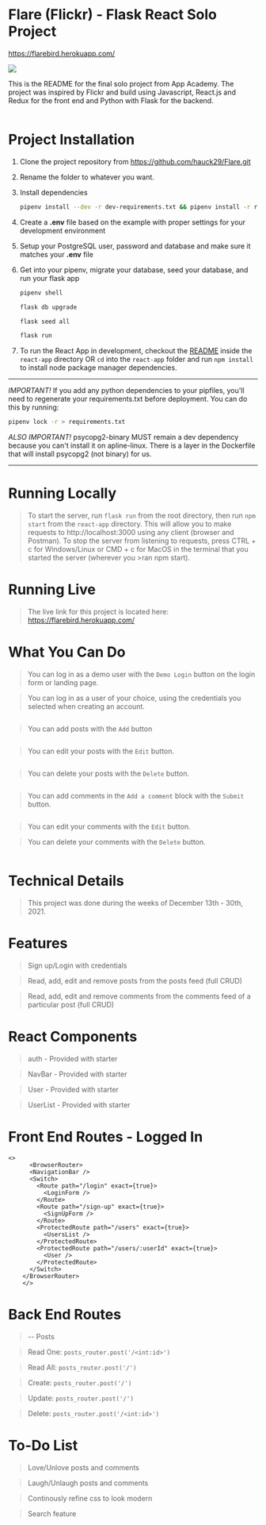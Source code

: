 # Flare (Flickr) - Flask React Solo Project

https://flarebird.herokuapp.com/

<img src='https://i.imgur.com/Ebcnw2d.jpg'>

This is the README for the final solo project from App Academy.
The project was inspired by Flickr and build using Javascript,
React.js and Redux for the front end and Python with Flask for the backend.

<img src=''>

# Project Installation

1. Clone the project repository from https://github.com/hauck29/Flare.git

2. Rename the folder to whatever you want.

3. Install dependencies

      ```bash
      pipenv install --dev -r dev-requirements.txt && pipenv install -r requirements.txt
      ```

4. Create a **.env** file based on the example with proper settings for your
   development environment
5. Setup your PostgreSQL user, password and database and make sure it matches your **.env** file

6. Get into your pipenv, migrate your database, seed your database, and run your flask app

   ```bash
   pipenv shell
   ```

   ```bash
   flask db upgrade
   ```

   ```bash
   flask seed all
   ```

   ```bash
   flask run
   ```

7. To run the React App in development, checkout the [README](./react-app/README.md) inside the `react-app` directory OR `cd` into the `react-app` folder and run `npm install` to install node package manager dependencies.

***
*IMPORTANT!*
   If you add any python dependencies to your pipfiles, you'll need to regenerate your requirements.txt before deployment.
   You can do this by running:

   ```bash
   pipenv lock -r > requirements.txt
   ```

*ALSO IMPORTANT!*
   psycopg2-binary MUST remain a dev dependency because you can't install it on apline-linux.
   There is a layer in the Dockerfile that will install psycopg2 (not binary) for us.
***



# Running Locally
>To start the server, run `flask run` from the root directory, then run `npm start` from the `react-app` directory. This will allow you to make requests to http://localhost:3000 using any client (browser and Postman).
>To stop the server from listening to requests, press CTRL + c for Windows/Linux or CMD + c for MacOS in the terminal that you started the server (wherever you >ran npm start).

# Running Live
>The live link for this project is located here: https://flarebird.herokuapp.com/

# What You Can Do

>You can log in as a demo user with the `Demo Login` button on the login form or landing page.

>You can log in as a user of your choice, using the credentials you selected when creating an account.

<img src=''>

>You can add posts with the `Add` button
<img src=''>

>You can edit your posts with the `Edit` button.
<img src=''>

>You can delete your posts with the `Delete` button.
<img src=''>

>You can add comments in the `Add a comment` block with the `Submit` button.
<img src=''>

>You can edit your comments with the `Edit` button.

>You can delete your comments with the `Delete` button.
<img src=''>

# Technical Details
>This project was done during the weeks of December 13th - 30th, 2021.



# Features
>Sign up/Login with credentials

>Read, add, edit and remove posts from the posts feed (full CRUD)

>Read, add, edit and remove comments from the comments feed of a particular post (full CRUD)


# React Components

>auth - Provided with starter

>NavBar - Provided with starter

>User - Provided with starter

>UserList - Provided with starter

# Front End Routes - Logged In
```
<>
      <BrowserRouter>
      <NavigationBar />
      <Switch>
        <Route path="/login" exact={true}>
          <LoginForm />
        </Route>
        <Route path="/sign-up" exact={true}>
          <SignUpForm />
        </Route>
        <ProtectedRoute path="/users" exact={true}>
          <UsersList />
        </ProtectedRoute>
        <ProtectedRoute path="/users/:userId" exact={true}>
          <User />
        </ProtectedRoute>
      </Switch>
    </BrowserRouter>
    </>
```

# Back End Routes

>-- Posts

>Read One: ```
    posts_router.post('/<int:id>')
    ```

>Read All: ```
    posts_router.post('/')
    ```

>Create: ```
    posts_router.post('/')
    ```

>Update: ```
    posts_router.post('/')
    ```

>Delete: ```
    posts_router.post('/<int:id>')
    ```

# To-Do List
>Love/Unlove posts and comments

>Laugh/Unlaugh posts and comments

>Continously refine css to look modern

>Search feature

